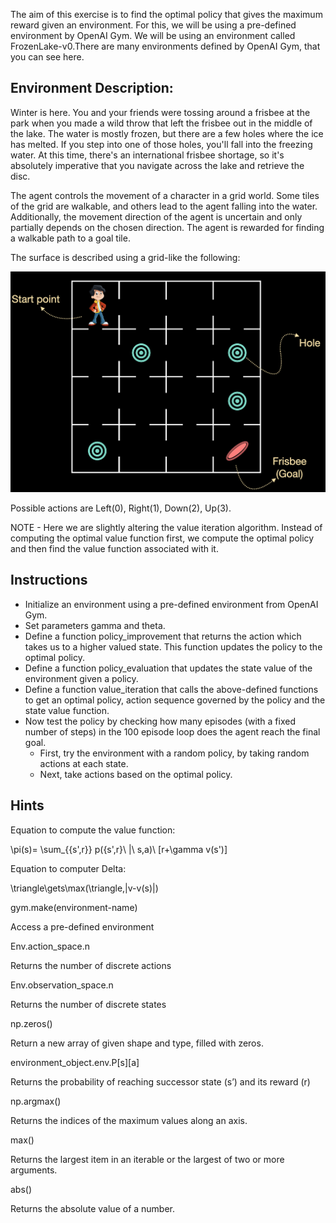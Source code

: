 The aim of this exercise is to find the optimal policy that gives the maximum reward given an environment. For this, we will be using a pre-defined environment by OpenAI Gym. We will be using an environment called FrozenLake-v0.There are many environments defined by OpenAI Gym, that you can see here.



## Environment Description:

Winter is here. You and your friends were tossing around a frisbee at the park when you made a wild throw that left the frisbee out in the middle of the lake. The water is mostly frozen, but there are a few holes where the ice has melted. If you step into one of those holes, you'll fall into the freezing water. At this time, there's an international frisbee shortage, so it's absolutely imperative that you navigate across the lake and retrieve the disc.

The agent controls the movement of a character in a grid world. Some tiles of the grid are walkable, and others lead to the agent falling into the water. Additionally, the movement direction of the agent is uncertain and only partially depends on the chosen direction. The agent is rewarded for finding a walkable path to a goal tile.

The surface is described using a grid-like the following:

![img](frozen_lake.png)

Possible actions are Left(0), Right(1), Down(2), Up(3).



NOTE - Here we are slightly altering the value iteration algorithm. Instead of computing the optimal value function first, we compute the optimal policy and then find the value function associated with it.

## **Instructions**

- Initialize an environment using a pre-defined environment from OpenAI Gym.
- Set parameters gamma and theta.
- Define a function policy_improvement that returns the action which takes us to a higher valued state. This function updates the policy to the optimal policy.
- Define a function policy_evaluation that updates the state value of the environment given a policy.
- Define a function value_iteration that calls the above-defined functions to get an optimal policy, action sequence governed by the policy and the state value function.
- Now test the policy by checking how many episodes (with a fixed number of steps) in the 100 episode loop does the agent reach the final goal.
  - First, try the environment with a random policy, by taking random actions at each state.
  - Next, take actions based on the optimal policy.

## **Hints**

Equation to compute the value function:

\pi(s)= \sum_{\{s',r\}} p(\{s',r\}\ |\ s,a)\ [r+\gamma v(s')]

Equation to computer Delta:

\triangle\gets\max(\triangle,|v-v(s)|)

gym.make(environment-name)

Access a pre-defined environment

Env.action_space.n

Returns the number of discrete actions

Env.observation_space.n

Returns the number of discrete states

np.zeros()

Return a new array of given shape and type, filled with zeros.

environment_object.env.P[s][a]

Returns the probability of reaching successor state (s’) and its reward (r)

np.argmax()

Returns the indices of the maximum values along an axis.

max()

Returns the largest item in an iterable or the largest of two or more arguments.

abs()

Returns the absolute value of a number.
